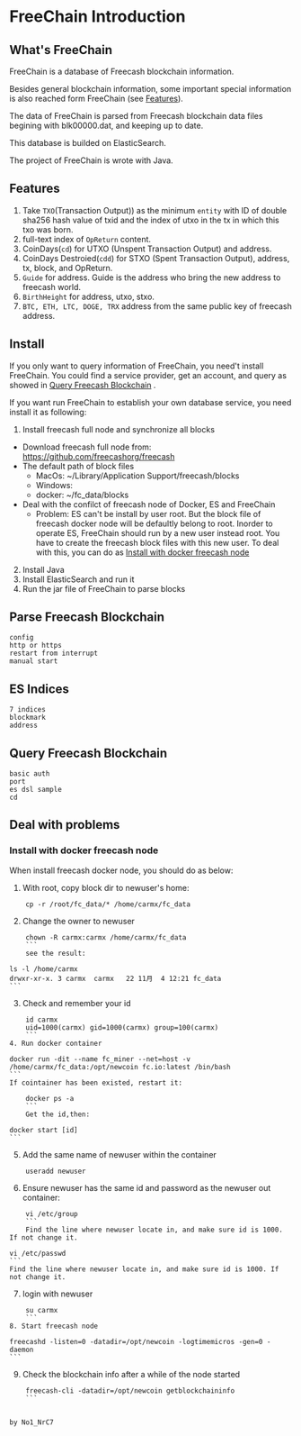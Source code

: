 # FreeChain Introduction

## What's FreeChain

FreeChain is a database of Freecash blockchain information.

Besides general blockchain information, some important special information is also reached form FreeChain (see [Features](features)).

The data of FreeChain is parsed from Freecash blockchain data files begining with blk00000.dat, and keeping up to date.

This database is builded on ElasticSearch.

The project of FreeChain is wrote with Java.

## Features

1. Take `TXO`(Transaction Output)) as the minimum `entity` with ID of double sha256 hash value of txid and the index of utxo in the tx in which this txo was born.
2. full-text index of `OpReturn` content.
3. CoinDays(`cd`) for UTXO (Unspent Transaction Output) and address.
4. CoinDays Destroied(`cdd`) for STXO (Spent Transaction Output), address, tx, block, and OpReturn.
5. `Guide` for address. Guide is the address who bring the new address to freecash world.
6. `BirthHeight` for address, utxo, stxo.
7. `BTC, ETH, LTC, DOGE, TRX` address from the same public key of freecash address.

## Install

If you only want to query information of FreeChain, you need't install FreeChain. You could find a service provider, get an account, and query as showed in [Query Freecash Blockchain](query-Freecash-Blockchain) .

If you want run FreeChain to establish your own database service, you need install it as following:

1. Install freecash full node and synchronize all blocks
* Download freecash full node from: https://github.com/freecashorg/freecash
* The default path of block files
	- MacOs: ~/Library/Application Support/freecash/blocks
	- Windows: 
	- docker: ~/fc_data/blocks
* Deal with the confilct of freecash node of Docker, ES and FreeChain
	- Problem: ES can't be install by user root. But the block file of freecash docker node will be defaultly belong to root. Inorder to operate ES, FreeChain should run by a new user instead root. You have to create the freecash block files with this new user. To deal with this, you can do as [Install with docker freecash node](install-with-docker-freecash-node)
2. Install Java
3. Install ElasticSearch and run it
4. Run the jar file of FreeChain to parse blocks

## Parse Freecash Blockchain
	config
	http or https
	restart from interrupt
	manual start
## ES Indices
	7 indices
	blockmark
	address
## Query Freecash Blockchain
	basic auth
	port
	es dsl sample
	cd 
## Deal with problems
### Install with docker freecash node
When install freecash docker node, you should do as below:

1. With root, copy block dir to newuser's home:
```
	cp -r /root/fc_data/* /home/carmx/fc_data
```
2. Change the owner to newuser
```
	chown -R carmx:carmx /home/carmx/fc_data
	```
	see the result:
```
	ls -l /home/carmx
	drwxr-xr-x. 3 carmx  carmx   22 11月  4 12:21 fc_data
	```
3. Check and remember your id
```
	id carmx
	uid=1000(carmx) gid=1000(carmx) group=100(carmx)
	```
4. Run docker container
```
	docker run -dit --name fc_miner --net=host -v /home/carmx/fc_data:/opt/newcoin fc.io:latest /bin/bash
	```
	If cointainer has been existed, restart it:
```
	docker ps -a
	```
	Get the id,then:
```
	docker start [id]
	```
5. Add the same name of newuser within the container
```
	useradd newuser
```
6. Ensure newuser has the same id and password as the newuser out container: 
```
	vi /etc/group
	```
	Find the line where newuser locate in, and make sure id is 1000. If not change it.
```
	vi /etc/passwd
	```
	Find the line where newuser locate in, and make sure id is 1000. If not change it.
7. login with newuser
```
	su carmx
	```
8. Start freecash node
```
	freecashd -listen=0 -datadir=/opt/newcoin -logtimemicros -gen=0 -daemon
	```
9. Check the blockchain info after a while of the node started 
```
	freecash-cli -datadir=/opt/newcoin getblockchaininfo
	```
	

by No1_NrC7